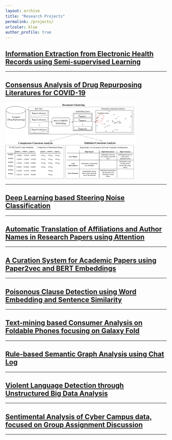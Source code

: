 ```yaml
---
layout: archive
title: "Research Projects"
permalink: /projects/
urlcolor: blue
author_profile: true
---
```


## [Information Extraction from Electronic Health Records using Semi-supervised Learning](https://namupark.github.io/projects/1/)

------

## [Consensus Analysis of Drug Repurposing Literatures for COVID-19](https://namupark.github.io/projects/2/)

<img src="../images/project2.png" style="zoom:40%;" />

------

## [Deep Learning based Steering Noise Classification](https://namupark.github.io/projects/3/)

------

## [Automatic Translation of Affiliations and Author Names in Research Papers using Attention](https://namupark.github.io/projects/4/)

------

## [A Curation System for Academic Papers using Paper2vec and BERT Embeddings](https://namupark.github.io/projects/5/)

------

## [Poisonous Clause Detection using Word Embedding and Sentence Similarity](https://namupark.github.io/projects/6/)

------

## [Text-mining based Consumer Analysis on Foldable Phones focusing on Galaxy Fold](https://namupark.github.io/projects/7/)

------

## [Rule-based Semantic Graph Analysis using Chat Log](https://namupark.github.io/projects/8/)

------

## [Violent Language Detection through Unstructured Big Data Analysis](https://namupark.github.io/projects/9/)

------

## [Sentimental Analysis of Cyber Campus data, focused on Group Assignment Discussion](https://namupark.github.io/projects/10/)

------

